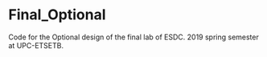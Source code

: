# Final_Optional
Code for the Optional design of the final lab of ESDC. 2019 spring semester at UPC-ETSETB.
